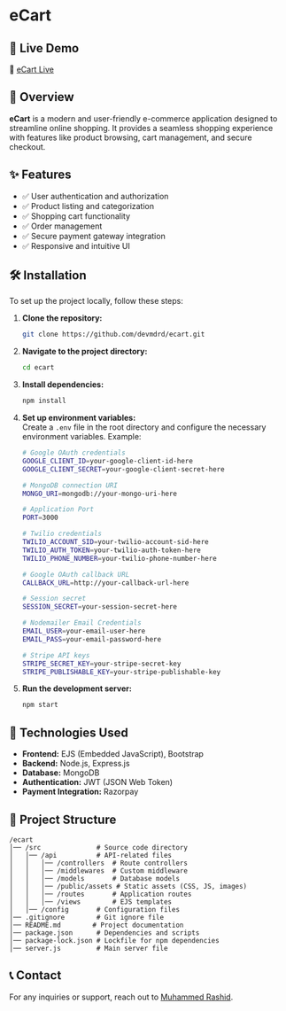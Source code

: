 # eCart  

## 🚀 Live Demo  
🔗 [eCart Live](#)  

## 📌 Overview  
**eCart** is a modern and user-friendly e-commerce application designed to streamline online shopping. It provides a seamless shopping experience with features like product browsing, cart management, and secure checkout.  

## ✨ Features  
- ✅ User authentication and authorization  
- ✅ Product listing and categorization  
- ✅ Shopping cart functionality  
- ✅ Order management  
- ✅ Secure payment gateway integration  
- ✅ Responsive and intuitive UI  

## 🛠️ Installation  
To set up the project locally, follow these steps:  

1. **Clone the repository:**  
   ```sh
   git clone https://github.com/devmdrd/ecart.git
   ```

2. **Navigate to the project directory:**  
   ```sh
   cd ecart
   ```

3. **Install dependencies:**  
   ```sh
   npm install
   ```

4. **Set up environment variables:**  
   Create a `.env` file in the root directory and configure the necessary environment variables. Example:  
   ```sh
   # Google OAuth credentials
   GOOGLE_CLIENT_ID=your-google-client-id-here
   GOOGLE_CLIENT_SECRET=your-google-client-secret-here
   
   # MongoDB connection URI
   MONGO_URI=mongodb://your-mongo-uri-here
   
   # Application Port
   PORT=3000
   
   # Twilio credentials
   TWILIO_ACCOUNT_SID=your-twilio-account-sid-here
   TWILIO_AUTH_TOKEN=your-twilio-auth-token-here
   TWILIO_PHONE_NUMBER=your-twilio-phone-number-here
   
   # Google OAuth callback URL
   CALLBACK_URL=http://your-callback-url-here
   
   # Session secret
   SESSION_SECRET=your-session-secret-here
   
   # Nodemailer Email Credentials
   EMAIL_USER=your-email-user-here
   EMAIL_PASS=your-email-password-here
   
   # Stripe API keys
   STRIPE_SECRET_KEY=your-stripe-secret-key
   STRIPE_PUBLISHABLE_KEY=your-stripe-publishable-key
   ```

5. **Run the development server:**  
   ```sh
   npm start
   ```

## 🔧 Technologies Used  
- **Frontend:** EJS (Embedded JavaScript), Bootstrap  
- **Backend:** Node.js, Express.js  
- **Database:** MongoDB  
- **Authentication:** JWT (JSON Web Token)  
- **Payment Integration:** Razorpay  

## 📂 Project Structure  
```
/ecart
│── /src              # Source code directory
│   │── /api          # API-related files
│   │   │── /controllers  # Route controllers
│   │   │── /middlewares  # Custom middleware
│   │   │── /models       # Database models
│   │   │── /public/assets # Static assets (CSS, JS, images)
│   │   │── /routes       # Application routes
│   │   │── /views        # EJS templates
│   │── /config       # Configuration files
│── .gitignore        # Git ignore file
│── README.md        # Project documentation
│── package.json      # Dependencies and scripts
│── package-lock.json # Lockfile for npm dependencies
│── server.js         # Main server file
```  

## 📞 Contact  
For any inquiries or support, reach out to [Muhammed Rashid](mailto:muhammedrashid@gmail.com).  
